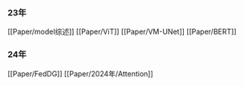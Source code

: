 ### 23年
[[Paper/model综述]]
[[Paper/ViT]]
[[Paper/VM-UNet]]
[[Paper/BERT]]
### 24年
[[Paper/FedDG]]
[[Paper/2024年/Attention]]